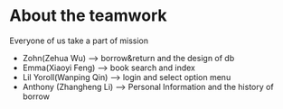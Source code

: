 # About the teamwork
Everyone of us take a part of mission
* Zohn(Zehua Wu) --> borrow&return and the design of db
* Emma(Xiaoyi Feng) --> book search and index
* Lil Yoroll(Wanping Qin) --> login and select option menu
* Anthony (Zhangheng Li) --> Personal Information and the history of borrow



